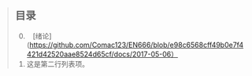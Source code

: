 > ## 目录
> 
> 0.    [绪论](https://github.com/Comac123/EN666/blob/e98c6568cff49b0e7f4421d42520aae8524d65cf/docs/2017-05-06）
> 2.  这是第二行列表项。
> 
>
